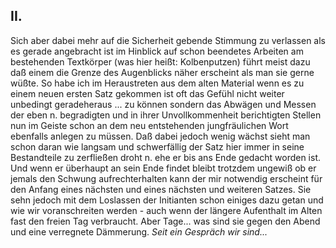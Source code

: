 ## II.
 Sich aber dabei mehr auf die Sicherheit gebende Stimmung zu verlassen als es gerade angebracht ist im Hinblick auf schon beendetes Arbeiten am bestehenden Textkörper (was hier heißt: Kolbenputzen) führt meist dazu daß einem die Grenze des Augenblicks näher erscheint als man sie gerne wüßte. So habe ich im Heraustreten aus dem alten Material wenn es zu einem neuen ersten Satz gekommen ist oft das Gefühl nicht weiter unbedingt geradeheraus ... zu können sondern das Abwägen und Messen der eben n. begradigten und in ihrer Unvollkommenheit berichtigten Stellen nun im Geiste schon an dem neu entstehenden jungfräulichen Wort ebenfalls anlegen zu müssen. Daß dabei jedoch wenig wächst sieht man schon daran wie langsam und schwerfällig der Satz hier immer in seine Bestandteile zu zerfließen droht n. ehe er bis ans Ende gedacht worden ist. Und wenn er überhaupt an sein Ende findet bleibt trotzdem ungewiß ob er jemals den Schwung aufrechterhalten kann der mir notwendig erscheint für den Anfang eines nächsten und eines nächsten und weiteren Satzes. Sie sehn jedoch mit dem Loslassen der Initianten schon einiges dazu getan und wie wir voranschreiten werden - auch wenn der längere Aufenthalt im Alten fast den freien Tag verbraucht. Aber Tage... was sind sie gegen den Abend und eine verregnete Dämmerung. *Seit ein Gespräch wir sind...*    
